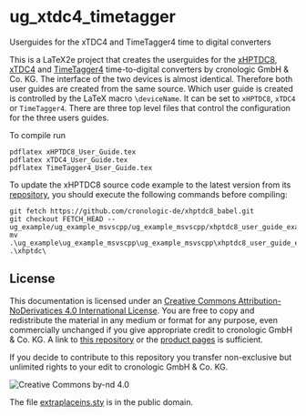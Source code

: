 # ug_xtdc4_timetagger
Userguides for the xTDC4 and TimeTagger4 time to digital converters

This is a LaTeX2e project that creates the userguides for the [xHPTDC8](https://www.cronologic.de/products/tdcs/xhptdc8-pcie), [xTDC4](https://www.cronologic.de/products/tdcs/xtdc4-pcie) and [TimeTagger4](https://www.cronologic.de/products/tdcs/timetagger) time-to-digital converters by cronologic GmbH & Co. KG.
The interface of the two devices is almost identical. Therefore both user guides are created from the same source. Which user guide is created is controlled by the LaTeX macro `\deviceName`. It can be set to `xHPTDC8`, `xTDC4` or `TimeTagger4`. There are three top level files that control the configuration for the three users guides. 

To compile run
```shell
pdflatex xHPTDC8_User_Guide.tex
pdflatex xTDC4_User_Guide.tex
pdflatex TimeTagger4_User_Guide.tex
```
To update the xHPTDC8 source code example to the latest version from its [repository](https://github.com/cronologic-de/xhptdc8_babel/tree/main/ug_example), you should execute the following commands before compiling:
```shell
git fetch https://github.com/cronologic-de/xhptdc8_babel.git
git checkout FETCH_HEAD -- ug_example/ug_example_msvscpp/ug_example_msvscpp/xhptdc8_user_guide_example.cpp
mv .\ug_example\ug_example_msvscpp\ug_example_msvscpp\xhptdc8_user_guide_example.cpp .\xhptdc\
```

## License
This documentation is licensed under an [Creative Commons Attribution-NoDerivatices 4.0 International License](https://creativecommons.org/licenses/by-nd/4.0/).
You are free to copy and redistribute the material in any medium or format for any purpose, even commercially unchanged if you give appropriate credit to cronologic GmbH & Co. KG. A link to [this repository](https://github.com/cronologic-de/ug_xhptdc8 ) or the [product pages](https://www.cronologic.de/products/products-overview#tdcdata) is sufficient.

If you decide to contribute to this repository you transfer non-exclusive but unlimited rights to your edit to cronologic GmbH & Co. KG.

![Creative Commons by-nd 4.0](https://i.creativecommons.org/l/by-nd/4.0/88x31.png)

The file [extraplaceins.sty](extraplaceins.sty) is in the public domain.
